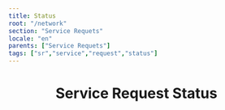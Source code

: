 ```yaml
---
title: Status
root: "/network"
section: "Service Requets"
locale: "en"
parents: ["Service Requets"]
tags: ["sr","service","request","status"]
---
```

<h1 align="center">
  Service Request Status
</h1>

